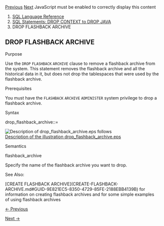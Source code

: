 [Previous](DROP-EDITION.md) [Next](DROP-FUNCTION.md) JavaScript must be
enabled to correctly display this content

  1. [SQL Language Reference ](index.md)
  2. [ SQL Statements: DROP CONTEXT to DROP JAVA](SQL-Statements-DROP-CONTEXT-to-DROP-JAVA.md)
  3. DROP FLASHBACK ARCHIVE 

## DROP FLASHBACK ARCHIVE

Purpose

Use the `DROP` `FLASHBACK` `ARCHIVE` clause to remove a flashback archive from
the system. This statement removes the flashback archive and all the
historical data in it, but does not drop the tablespaces that were used by the
flashback archive.

Prerequisites

You must have the `FLASHBACK` `ARCHIVE` `ADMINISTER` system privilege to drop
a flashback archive.

Syntax

drop_flashback_archive::=

![Description of drop_flashback_archive.eps
follows](https://docs.oracle.com/en/database/oracle/oracle-database/23/sqlrf/img/drop_flashback_archive.gif)  
[Description of the illustration
drop_flashback_archive.eps](img_text/drop_flashback_archive.md)

Semantics

flashback_archive

Specify the name of the flashback archive you want to drop.

See Also:

[CREATE FLASHBACK ARCHIVE](CREATE-FLASHBACK-
ARCHIVE.md#GUID-9E821EC5-8350-4729-85FE-2188EBB4139B) for information on
creating flashback archives and for some simple examples of using flashback
archives


[← Previous](DROP-EDITION.md)

[Next →](DROP-FUNCTION.md)
